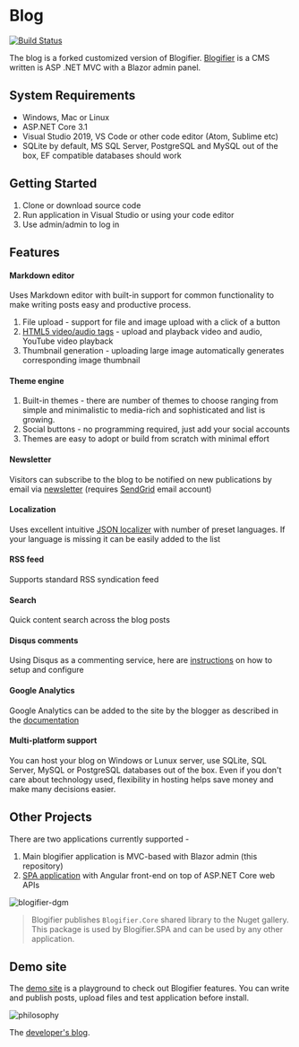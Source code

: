 # Blog
[![Build Status](https://dev.azure.com/rtur/Blogifier/_apis/build/status/blogifierdotnet.Blogifier)](https://dev.azure.com/rtur/Blogifier/_build/latest?definitionId=3)

The blog is a forked customized version of Blogifier. [Blogifier](https://github.com/blogifierdotnet) is a CMS written is ASP .NET MVC with a Blazor admin panel. 


## System Requirements

* Windows, Mac or Linux
* ASP.NET Core 3.1
* Visual Studio 2019, VS Code or other code editor (Atom, Sublime etc)
* SQLite by default, MS SQL Server, PostgreSQL and MySQL out of the box, EF compatible databases should work

## Getting Started

1. Clone or download source code
2. Run application in Visual Studio or using your code editor
3. Use admin/admin to log in

## Features

#### Markdown editor
Uses Markdown editor with built-in support for common functionality to make writing posts easy and productive process.

1. File upload - support for file and image upload with a click of a button
2. [HTML5 video/audio tags](https://github.com/blogifierdotnet/Blogifier/blob/master/docs/VideoAudio.md) - 
    upload and playback video and audio, YouTube video playback
3. Thumbnail generation - uploading large image automatically generates corresponding image thumbnail

#### Theme engine

1. Built-in themes - there are number of themes to choose ranging from simple and minimalistic to media-rich and sophisticated and list is growing.
2. Social buttons - no programming required, just add your social accounts
3. Themes are easy to adopt or build from scratch with minimal effort

#### Newsletter
Visitors can subscribe to the blog to be notified on new publications by email via 
[newsletter](https://github.com/blogifierdotnet/Blogifier/blob/master/docs/Newsletter.md) (requires 
[SendGrid](https://github.com/blogifierdotnet/Blogifier/blob/master/docs/SendGrid.md) email account)

#### Localization
Uses excellent intuitive [JSON localizer](https://github.com/blogifierdotnet/Blogifier/blob/master/docs/Localization.md) 
with number of preset languages. If your language is missing it can be easily added to the list

#### RSS feed
Supports standard RSS syndication feed

#### Search
Quick content search across the blog posts

#### Disqus comments
Using Disqus as a commenting service, here are 
[instructions](https://github.com/blogifierdotnet/Blogifier/blob/master/docs/ScriptIncludes.md) on how to setup and configure

#### Google Analytics
Google Analytics can be added to the site by the blogger as described in 
the [documentation](https://github.com/blogifierdotnet/Blogifier/blob/master/docs/ScriptIncludes.md) 

#### Multi-platform support
You can host your blog on Windows or Lunux server, use SQLite, SQL Server, MySQL or PostgreSQL databases out of the box. 
Even if you don't care about technology used, flexibility in hosting helps save money and make many decisions easier.

## Other Projects
There are two applications currently supported -
1. Main blogifier application is MVC-based with Blazor admin (this repository)
2. [SPA application](https://github.com/blogifierdotnet/Blogifier.SPA) with Angular front-end on top of ASP.NET Core web APIs

![blogifier-dgm](https://user-images.githubusercontent.com/1932785/81506457-1611e580-92bc-11ea-927e-b826c56ba21b.png)
> Blogifier publishes `Blogifier.Core` shared library to the Nuget gallery.
This package is used by Blogifier.SPA and can be used by any other application.

## Demo site

The [demo site](http://blogifier.net) is a playground to check out Blogifier features. You can write and publish posts, upload files and test application before install.

![philosophy](https://user-images.githubusercontent.com/1932785/81521511-0e2e6180-930d-11ea-8ad5-35d3cf2b6e8c.jpg)

The [developer's blog](http://rtur.net/blog).
